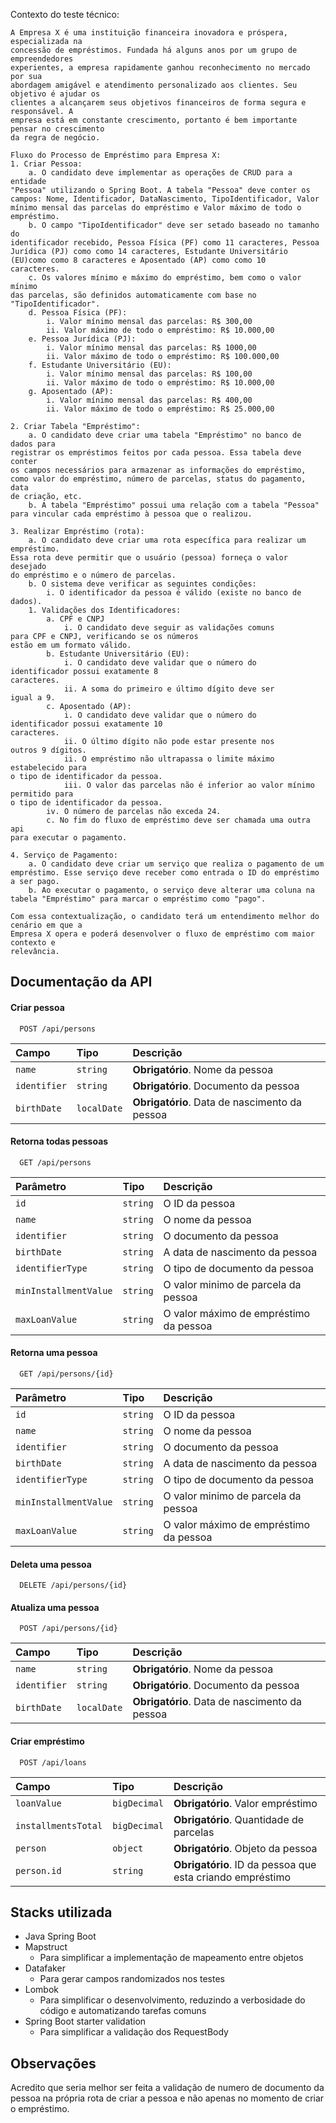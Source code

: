 Contexto do teste técnico:

```
A Empresa X é uma instituição financeira inovadora e próspera, especializada na
concessão de empréstimos. Fundada há alguns anos por um grupo de empreendedores
experientes, a empresa rapidamente ganhou reconhecimento no mercado por sua
abordagem amigável e atendimento personalizado aos clientes. Seu objetivo é ajudar os
clientes a alcançarem seus objetivos financeiros de forma segura e responsável. A
empresa está em constante crescimento, portanto é bem importante pensar no crescimento
da regra de negócio.

Fluxo do Processo de Empréstimo para Empresa X:
1. Criar Pessoa:
    a. O candidato deve implementar as operações de CRUD para a entidade
"Pessoa" utilizando o Spring Boot. A tabela "Pessoa" deve conter os
campos: Nome, Identificador, DataNascimento, TipoIdentificador, Valor
mínimo mensal das parcelas do empréstimo e Valor máximo de todo o
empréstimo.
    b. O campo "TipoIdentificador" deve ser setado baseado no tamanho do
identificador recebido, Pessoa Física (PF) como 11 caracteres, Pessoa
Jurídica (PJ) como como 14 caracteres, Estudante Universitário
(EU)como como 8 caracteres e Aposentado (AP) como como 10
caracteres.
    c. Os valores mínimo e máximo do empréstimo, bem como o valor mínimo
das parcelas, são definidos automaticamente com base no
"TipoIdentificador".
    d. Pessoa Física (PF):
        i. Valor mínimo mensal das parcelas: R$ 300,00
        ii. Valor máximo de todo o empréstimo: R$ 10.000,00
    e. Pessoa Jurídica (PJ):
        i. Valor mínimo mensal das parcelas: R$ 1000,00
        ii. Valor máximo de todo o empréstimo: R$ 100.000,00
    f. Estudante Universitário (EU):
        i. Valor mínimo mensal das parcelas: R$ 100,00
        ii. Valor máximo de todo o empréstimo: R$ 10.000,00
    g. Aposentado (AP):
        i. Valor mínimo mensal das parcelas: R$ 400,00
        ii. Valor máximo de todo o empréstimo: R$ 25.000,00

2. Criar Tabela "Empréstimo":
    a. O candidato deve criar uma tabela "Empréstimo" no banco de dados para
registrar os empréstimos feitos por cada pessoa. Essa tabela deve conter
os campos necessários para armazenar as informações do empréstimo,
como valor do empréstimo, número de parcelas, status do pagamento, data
de criação, etc.
    b. A tabela "Empréstimo" possui uma relação com a tabela "Pessoa"
para vincular cada empréstimo à pessoa que o realizou.

3. Realizar Empréstimo (rota):
    a. O candidato deve criar uma rota específica para realizar um empréstimo.
Essa rota deve permitir que o usuário (pessoa) forneça o valor desejado
do empréstimo e o número de parcelas.
    b. O sistema deve verificar as seguintes condições:
        i. O identificador da pessoa é válido (existe no banco de dados).
    1. Validações dos Identificadores:
        a. CPF e CNPJ
            i. O candidato deve seguir as validações comuns
para CPF e CNPJ, verificando se os números
estão em um formato válido.
        b. Estudante Universitário (EU):
            i. O candidato deve validar que o número do
identificador possui exatamente 8
caracteres.
            ii. A soma do primeiro e último dígito deve ser
igual a 9.
        c. Aposentado (AP):
            i. O candidato deve validar que o número do
identificador possui exatamente 10
caracteres.
            ii. O último dígito não pode estar presente nos
outros 9 dígitos.
            ii. O empréstimo não ultrapassa o limite máximo estabelecido para
o tipo de identificador da pessoa.
            iii. O valor das parcelas não é inferior ao valor mínimo permitido para
o tipo de identificador da pessoa.
        iv. O número de parcelas não exceda 24.
        c. No fim do fluxo de empréstimo deve ser chamada uma outra api
para executar o pagamento.

4. Serviço de Pagamento:
    a. O candidato deve criar um serviço que realiza o pagamento de um
empréstimo. Esse serviço deve receber como entrada o ID do empréstimo
a ser pago.
    b. Ao executar o pagamento, o serviço deve alterar uma coluna na
tabela "Empréstimo" para marcar o empréstimo como "pago".

Com essa contextualização, o candidato terá um entendimento melhor do cenário em que a
Empresa X opera e poderá desenvolver o fluxo de empréstimo com maior contexto e
relevância.
```
## Documentação da API

#### Criar pessoa

```http
  POST /api/persons
```

| Campo   | Tipo       | Descrição                           |
| :---------- | :--------- | :---------------------------------- |
| `name` | `string` | **Obrigatório**. Nome da pessoa |
| `identifier` | `string` | **Obrigatório**. Documento da pessoa |
| `birthDate` | `localDate` | **Obrigatório**. Data de nascimento da pessoa |

#### Retorna todas pessoas

```http
  GET /api/persons
```

| Parâmetro   | Tipo       | Descrição                                   |
| :---------- | :--------- | :------------------------------------------ |
| `id`      | `string` | O ID da pessoa |
| `name`      | `string` | O nome da pessoa |
| `identifier`      | `string` | O documento da pessoa |
| `birthDate`      | `string` | A data de nascimento da pessoa |
| `identifierType`      | `string` | O tipo de documento da pessoa |
| `minInstallmentValue`      | `string` | O valor minimo de parcela da pessoa |
| `maxLoanValue`      | `string` | O valor máximo de empréstimo da pessoa |

#### Retorna uma pessoa

```http
  GET /api/persons/{id}
```

| Parâmetro   | Tipo       | Descrição                                   |
| :---------- | :--------- | :------------------------------------------ |
| `id`      | `string` | O ID da pessoa |
| `name`      | `string` | O nome da pessoa |
| `identifier`      | `string` | O documento da pessoa |
| `birthDate`      | `string` | A data de nascimento da pessoa |
| `identifierType`      | `string` | O tipo de documento da pessoa |
| `minInstallmentValue`      | `string` | O valor minimo de parcela da pessoa |
| `maxLoanValue`      | `string` | O valor máximo de empréstimo da pessoa |

#### Deleta uma pessoa

```http
  DELETE /api/persons/{id}
```

#### Atualiza uma pessoa

```http
  POST /api/persons/{id}
```

| Campo   | Tipo       | Descrição                           |
| :---------- | :--------- | :---------------------------------- |
| `name` | `string` | **Obrigatório**. Nome da pessoa |
| `identifier` | `string` | **Obrigatório**. Documento da pessoa |
| `birthDate` | `localDate` | **Obrigatório**. Data de nascimento da pessoa |

#### Criar empréstimo

```http
  POST /api/loans
```

| Campo   | Tipo       | Descrição                           |
| :---------- | :--------- | :---------------------------------- |
| `loanValue` | `bigDecimal` | **Obrigatório**. Valor empréstimo |
| `installmentsTotal` | `bigDecimal` | **Obrigatório**. Quantidade de parcelas |
| `person` | `object` | **Obrigatório**. Objeto da pessoa |
| `person.id` | `string` | **Obrigatório**. ID da pessoa que esta criando empréstimo |

## Stacks utilizada

- Java Spring Boot
- Mapstruct
    - Para simplificar a implementação de mapeamento entre objetos
- Datafaker
    - Para gerar campos randomizados nos testes
- Lombok
    - Para simplificar o desenvolvimento, reduzindo a verbosidade do código e automatizando tarefas comuns
- Spring Boot starter validation
    - Para simplificar a validação dos RequestBody

## Observações

Acredito que seria melhor ser feita a validação de numero de documento da pessoa na própria rota de criar a pessoa e não apenas no momento de criar o empréstimo.
